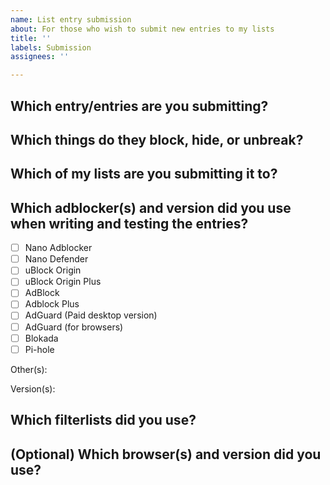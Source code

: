 ```yaml
---
name: List entry submission
about: For those who wish to submit new entries to my lists
title: ''
labels: Submission
assignees: ''

---
```


## Which entry/entries are you submitting?
<!--
The `text` code-text functionality may come in handy, if you don't want to accidentally create a link to the site that the entry is for.
-->

## Which things do they block, hide, or unbreak?
<!--
Screenshots are convenient but optional.
-->

## Which of my lists are you submitting it to?

## Which adblocker(s) and version did you use when writing and testing the entries?
- [ ] Nano Adblocker
- [ ] Nano Defender
- [ ] uBlock Origin
- [ ] uBlock Origin Plus
- [ ] AdBlock
- [ ] Adblock Plus
- [ ] AdGuard (Paid desktop version)
- [ ] AdGuard (for browsers)
- [ ] Blokada
- [ ] Pi-hole

Other(s):

Version(s):

## Which filterlists did you use?
<!--
If you want to save time, you can take a screenshot of your adblocker's list settings.
-->

## (Optional) Which browser(s) and version did you use?
<!--
If you're in doubt, check your browser's *About* page.
-->
